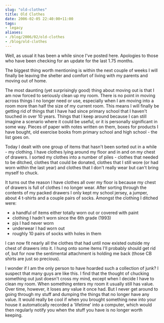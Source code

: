 ```yaml
---
slug: "old-clothes"
title: Old Clothes
date: 2006-02-05 22:40:00+11:00
tags:
- legacy
aliases:
- /blog/2006/02/old-clothes
- /blog/old-clothes
---
```


Well, as usual it has been a while since I've posted here. Apologies to those who have been checking for an update for the last 1.75 months.

The biggest thing worth mentioning is within the next couple of weeks I will finally be leaving the shelter and comfort of living with my parents and moving out of home.

The most daunting (yet surprisingly good) thing about moving out is that I am now forced to seriously clean up my room. There is no point in moving across things I no longer need or use, especially when I am moving into a room more than half the size of my current room. This means I will finally be getting rid of things that I have had since primary school that I haven't touched in over 10 years. Things that I keep around because I can still imagine a scenario where it could be useful, or it is personally significant in some way. Pieces of paper with notes written on them, boxes for products I have bought, old exercise books from primary school and high school - the list goes on.

Today I dealt with one group of items that hasn't been sorted out in a while - my clothing. I have clothes lying around my floor and in and on my chest of drawers. I sorted my clothes into a number of piles - clothes that needed to be ditched, clothes that could be donated, clothes that I still wore (or had worn within the last year) and clothes that I don't really wear but can't bring myself to chuck.

It turns out the reason I have clothes all over my floor is because my chest of drawers is full of clothes I no longer wear. After sorting through the contents of my packed drawers I only kept my school jersey, a jumper, about 4 t-shirts and a couple pairs of socks. Amongst the clothing I ditched were:
<ul><li>a handful of items either totally worn out or covered with paint</li><li>clothing I hadn't worn since the 6th grade (1993)</li><li>pjs I had never worn</li><li>underwear I had worn out</li><li>roughly 10 pairs of socks with holes in them</li></ul>

I can now fit nearly all the clothes that had until now existed outside my chest of drawers into it. I hung onto some items I'll probably should get rid of, but for now the sentimental attachment is holding me back (those CB shirts are just so precious).

I wonder if I am the only person to have hoarded such a collection of junk? I suspect that many guys are like this. I find that the thought of chucking something out just doesn't cross my mind, except when I decide I have to clean my room. When something enters my room it usually still has value. Over time, however, it loses any value it once had. But I never get around to going through my stuff and dumping the things that no longer have any value. It would really be cool if when you brought something new into your house it automatically recorded a 'lifetime' into a computer, which would then regularly notify you when the stuff you have is no longer worth keeping.

